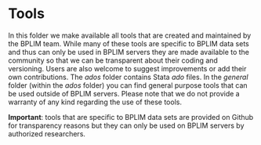 # Tools

In this folder we make available all tools that are created and maintained by the BPLIM team. While many of these tools are specific to 
BPLIM data sets and thus can only be used in BPLIM servers they are made available to the community so that we can be transparent about 
their coding and versioning. Users are also welcome to suggest improvements or add their own contributions. 
The *ados* folder contains Stata *ado* files. In the *general* folder (within the *ados* folder) you can find general purpose tools that can be used outside of BPLIM servers. Please note that we do not provide a warranty of any kind regarding the use of these tools. 

**Important**: tools that are specific to BPLIM data sets are provided on Github for transparency reasons but they can only be used on BPLIM servers by authorized researchers.

